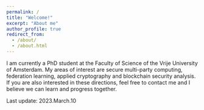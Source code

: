 ```yaml
---
permalink: /
title: "Welcome!"
excerpt: "About me"
author_profile: true
redirect_from: 
  - /about/
  - /about.html
---
```


I am currently a PhD student at the Faculty of Science of the Vrije University of Amsterdam. My areas of interest are secure multi-party computing, federation learning, applied cryptography and blockchain security analysis. If you are also interested in these directions, feel free to contact me and I believe we can learn and progress together.

Last update: 2023.March.10